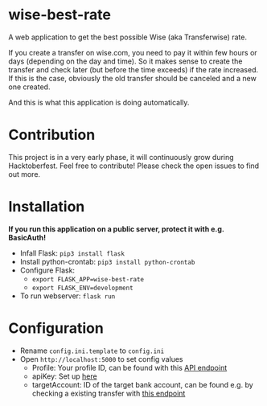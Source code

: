# wise-best-rate
A web application to get the best possible Wise (aka Transferwise) rate.

If you create a transfer on wise.com, you need to pay it within few hours or days (depending on the day and time). So it makes sense to create the transfer and check later (but before the time exceeds) if the rate increased. If this is the case, obviously the old transfer should be canceled and a new one created.

And this is what this application is doing automatically.

# Contribution
This project is in a very early phase, it will continuously grow during Hacktoberfest. Feel free to contribute! Please check the open issues to find out more.

# Installation
**If you run this application on a public server, protect it with e.g. BasicAuth!**
- Infall Flask: `pip3 install flask`
- Install python-crontab: `pip3 install python-crontab`
- Configure Flask:
  - `export FLASK_APP=wise-best-rate`
  - `export FLASK_ENV=development`
- To run webserver: `flask run`

# Configuration
- Rename `config.ini.template` to `config.ini`
- Open `http://localhost:5000` to set config values
  - Profile: Your profile ID, can be found with this [API endpoint](https://api-docs.wise.com/#payouts-guide-get-your-profile-id)
  -  apiKey: Set up [here](https://wise.com/settings/)
  -  targetAccount: ID of the target bank account, can be found e.g. by checking a existing transfer with [this endpoint](https://api-docs.wise.com/#transfers-list)
